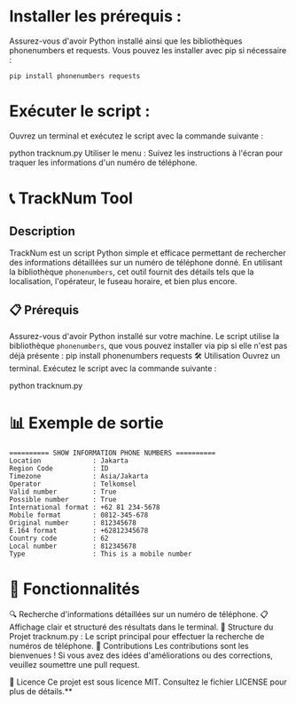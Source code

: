 # Installer les prérequis :

Assurez-vous d'avoir Python installé ainsi que les bibliothèques phonenumbers et requests. Vous pouvez les installer avec pip si nécessaire :

```pip install phonenumbers requests```

# Exécuter le script :

Ouvrez un terminal et exécutez le script avec la commande suivante :

python tracknum.py
Utiliser le menu :
Suivez les instructions à l'écran pour traquer les informations d'un numéro de téléphone.

# 📞 TrackNum Tool

## Description
TrackNum est un script Python simple et efficace permettant de rechercher des informations détaillées sur un numéro de téléphone donné. En utilisant la bibliothèque `phonenumbers`, cet outil fournit des détails tels que la localisation, l'opérateur, le fuseau horaire, et bien plus encore.

## 📋 Prérequis
Assurez-vous d'avoir Python installé sur votre machine. Le script utilise la bibliothèque `phonenumbers`, que vous pouvez installer via pip si elle n'est pas déjà présente :
pip install phonenumbers requests
🛠️ Utilisation
Ouvrez un terminal. Exécutez le script avec la commande suivante :

python tracknum.py
# 📊 Exemple de sortie

```
========== SHOW INFORMATION PHONE NUMBERS ==========
Location             : Jakarta
Region Code          : ID
Timezone             : Asia/Jakarta
Operator             : Telkomsel
Valid number         : True
Possible number      : True
International format : +62 81 234-5678
Mobile format        : 0812-345-678
Original number      : 812345678
E.164 format         : +62812345678
Country code         : 62
Local number         : 812345678
Type                 : This is a mobile number
```
# 🧩 Fonctionnalités
🔍 Recherche d'informations détaillées sur un numéro de téléphone.
📋 Affichage clair et structuré des résultats dans le terminal.
📂 Structure du Projet
tracknum.py : Le script principal pour effectuer la recherche de numéros de téléphone.
🤝 Contributions
Les contributions sont les bienvenues ! Si vous avez des idées d'améliorations ou des corrections, veuillez soumettre une pull request.

📜 Licence
Ce projet est sous licence MIT. Consultez le fichier LICENSE pour plus de détails.**
